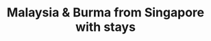 ---
category: far-east-and-asia
title: Malaysia & Burma from Singapore with stays
class: malaysia-and-burma-from-singapore-with-stays
cruiseline: Holland America Line – ms Volendam
special-info: 2 nt hotel stay in Singapore + return flights and transfers
price: 1949
nights: 18
cruise-url: http://www.planetcruise.co.uk/holland-america-line-cruises/ms-volendam/28-january-2017/108116?referrersiteid=970
---